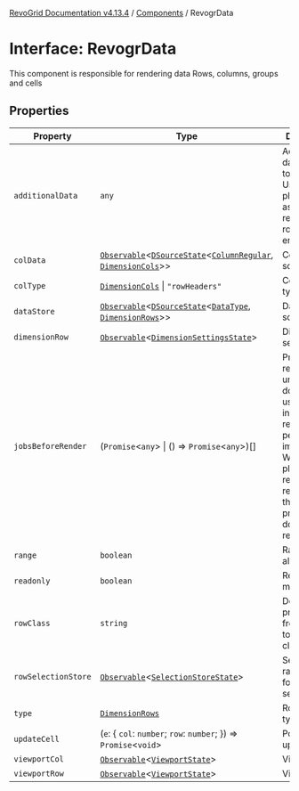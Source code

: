 [RevoGrid Documentation v4.13.4](README.md) / [Components](Namespace.Components.md) / RevogrData

# Interface: RevogrData

This component is responsible for rendering data
Rows, columns, groups and cells

## Properties

| Property | Type | Description | Defined in |
| ------ | ------ | ------ | ------ |
| `additionalData` | `any` | Additional data to pass to renderer Used in plugins such as vue or react to pass root app entity to cells | [src/components.d.ts:327](https://github.com/revolist/revogrid/blob/325e86c31155d90566dec588c08b121b0ae7657a/src/components.d.ts#L327) |
| `colData` | [`Observable`](TypeAlias.Observable.md)\<[`DSourceState`](TypeAlias.DSourceState.md)\<[`ColumnRegular`](Interface.ColumnRegular.md), [`DimensionCols`](TypeAlias.DimensionCols.md)\>\> | Column source | [src/components.d.ts:331](https://github.com/revolist/revogrid/blob/325e86c31155d90566dec588c08b121b0ae7657a/src/components.d.ts#L331) |
| `colType` | [`DimensionCols`](TypeAlias.DimensionCols.md) \| `"rowHeaders"` | Column data type | [src/components.d.ts:335](https://github.com/revolist/revogrid/blob/325e86c31155d90566dec588c08b121b0ae7657a/src/components.d.ts#L335) |
| `dataStore` | [`Observable`](TypeAlias.Observable.md)\<[`DSourceState`](TypeAlias.DSourceState.md)\<[`DataType`](TypeAlias.DataType.md), [`DimensionRows`](TypeAlias.DimensionRows.md)\>\> | Data rows source | [src/components.d.ts:339](https://github.com/revolist/revogrid/blob/325e86c31155d90566dec588c08b121b0ae7657a/src/components.d.ts#L339) |
| `dimensionRow` | [`Observable`](TypeAlias.Observable.md)\<[`DimensionSettingsState`](Interface.DimensionSettingsState.md)\> | Dimension settings Y | [src/components.d.ts:343](https://github.com/revolist/revogrid/blob/325e86c31155d90566dec588c08b121b0ae7657a/src/components.d.ts#L343) |
| `jobsBeforeRender` | (`Promise`\<`any`\> \| () => `Promise`\<`any`\>)[] | Prevent rendering until job is done. Can be used for initial rendering performance improvement. When several plugins require initial rendering this will prevent double initial rendering. | [src/components.d.ts:347](https://github.com/revolist/revogrid/blob/325e86c31155d90566dec588c08b121b0ae7657a/src/components.d.ts#L347) |
| `range` | `boolean` | Range allowed | [src/components.d.ts:351](https://github.com/revolist/revogrid/blob/325e86c31155d90566dec588c08b121b0ae7657a/src/components.d.ts#L351) |
| `readonly` | `boolean` | Readonly mode | [src/components.d.ts:355](https://github.com/revolist/revogrid/blob/325e86c31155d90566dec588c08b121b0ae7657a/src/components.d.ts#L355) |
| `rowClass` | `string` | Defines property from which to read row class | [src/components.d.ts:359](https://github.com/revolist/revogrid/blob/325e86c31155d90566dec588c08b121b0ae7657a/src/components.d.ts#L359) |
| `rowSelectionStore` | [`Observable`](TypeAlias.Observable.md)\<[`SelectionStoreState`](TypeAlias.SelectionStoreState.md)\> | Selection, range, focus for row selection | [src/components.d.ts:363](https://github.com/revolist/revogrid/blob/325e86c31155d90566dec588c08b121b0ae7657a/src/components.d.ts#L363) |
| `type` | [`DimensionRows`](TypeAlias.DimensionRows.md) | Row data type | [src/components.d.ts:367](https://github.com/revolist/revogrid/blob/325e86c31155d90566dec588c08b121b0ae7657a/src/components.d.ts#L367) |
| `updateCell` | (`e`: \{ `col`: `number`; `row`: `number`; \}) => `Promise`\<`void`\> | Pointed cell update. | [src/components.d.ts:371](https://github.com/revolist/revogrid/blob/325e86c31155d90566dec588c08b121b0ae7657a/src/components.d.ts#L371) |
| `viewportCol` | [`Observable`](TypeAlias.Observable.md)\<[`ViewportState`](Interface.ViewportState.md)\> | Viewport X | [src/components.d.ts:375](https://github.com/revolist/revogrid/blob/325e86c31155d90566dec588c08b121b0ae7657a/src/components.d.ts#L375) |
| `viewportRow` | [`Observable`](TypeAlias.Observable.md)\<[`ViewportState`](Interface.ViewportState.md)\> | Viewport Y | [src/components.d.ts:379](https://github.com/revolist/revogrid/blob/325e86c31155d90566dec588c08b121b0ae7657a/src/components.d.ts#L379) |
